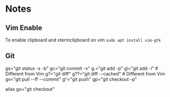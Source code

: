 # Notes

## Vim Enable
To enable clipboard and xtermclipboard on vim ```sudo apt install vim-gtk```

## Git 
gs="git status -s -b"
gc="git commit -v"
g.="git add -p"
gi="git add -i" # Different from Vim
g?="git diff"
g??="git diff --cached" # Different from Vim
gv="git pull --ff --commit"
g^="git push"
gp="git checkout -p"

alias go="git checkout"
